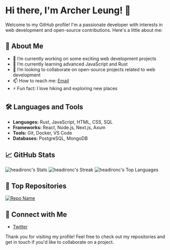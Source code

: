 # Hi there, I'm Archer Leung! 👋

Welcome to my GitHub profile! I'm a passionate developer with interests in web development and open-source contributions. Here's a little about me:

## 🚀 About Me

- 🔭 I’m currently working on some exciting web development projects
- 🌱 I’m currently learning advanced JavaScript and Rust
- 👯 I’m looking to collaborate on open-source projects related to web development
- 📫 How to reach me: [Email](mailto:dempsterleung@gmail.com)
- ⚡ Fun fact: I love hiking and exploring new places

## 🛠️ Languages and Tools

- **Languages:** Rust, JavaScript, HTML, CSS, SQL
- **Frameworks:** React, Node.js, Next.js, Axum
- **Tools:** Git, Docker, VS Code
- **Databases:** PostgreSQL, MongoDB

## 📈 GitHub Stats

![headironc's Stats](https://github-readme-stats.vercel.app/api?username=headironc&theme=vue-dark&show_icons=true&hide_border=false&count_private=true)
![headironc's Streak](https://github-readme-streak-stats.herokuapp.com/?user=headironc&theme=vue-dark&hide_border=false)
![headironc's Top Languages](https://github-readme-stats.vercel.app/api/top-langs/?username=headironc&theme=vue-dark&show_icons=true&hide_border=false&layout=compact)

## 🌟 Top Repositories

[![Repo Name](https://github-readme-stats.vercel.app/api/pin/?username=headironc&repo=open-wechat&theme=radical)](https://github.com/headironc/open-wechat)

## 🔗 Connect with Me

- [Twitter](https://twitter.com/ArcherLeung)

Thank you for visiting my profile! Feel free to check out my repositories and get in touch if you'd like to collaborate on a project.
